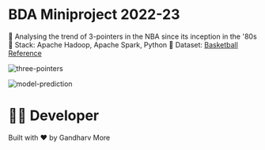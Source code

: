 # BDA Miniproject 2022-23
🏀 Analysing the trend of 3-pointers in the NBA since its inception in the '80s
🏀 Stack: Apache Hadoop, Apache Spark, Python
🏀 Dataset: [Basketball Reference](https://www.basketball-reference.com/leagues/NBA_2021_totals.html)

![three-pointers](https://imgur.com/CoApkIm)

![model-prediction](https://imgur.com/J3ntZkn)

👨‍💻 Developer
===============
Built with ❤︎ by Gandharv More